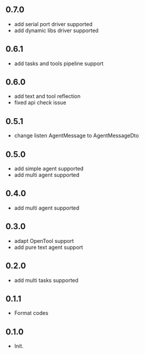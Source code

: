 ## 0.7.0

- add serial port driver supported
- add dynamic libs driver supported

## 0.6.1

- add tasks and tools pipeline support

## 0.6.0

- add text and tool reflection
- fixed api check issue

## 0.5.1

- change listen AgentMessage to AgentMessageDto

## 0.5.0 

- add simple agent supported
- add multi agent supported

## 0.4.0

- add multi agent supported

## 0.3.0

- adapt OpenTool support
- add pure text agent support

## 0.2.0

- add multi tasks supported

## 0.1.1

- Format codes

## 0.1.0

- Init.
